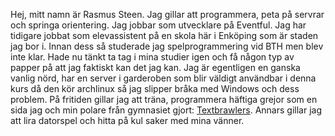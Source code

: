 Hej, mitt namn är Rasmus Steen. Jag gillar att programmera, peta på servrar och springa orientering. Jag jobbar som utvecklare på Eventful. Jag har tidigare jobbat som elevassistent på en skola här i Enköping som är staden jag bor i. Innan dess så studerade jag spelprogrammering vid BTH men blev inte klar. Hade nu tänkt ta tag i mina studier igen och få någon typ av papper på att jag faktiskt kan det jag kan. Jag är egentligen en ganska vanlig nörd, har en server i garderoben som blir väldigt användbar i denna kurs då den kör archlinux så jag slipper bråka med Windows och dess problem. På fritiden gillar jag att träna, programmera häftiga grejor som en sida jag och min polare från gymnasiet gjort: [Textbrawlers](https://textbrawlers.com). Annars gillar jag att lira datorspel och hitta på kul saker med mina vänner.
